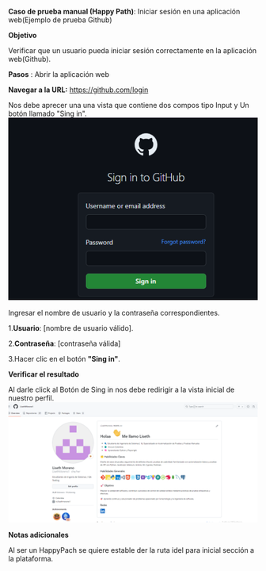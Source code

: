 **Caso de prueba manual (Happy Path)**: Iniciar sesión en una aplicación web(Ejemplo de prueba Github)

**Objetivo**

Verificar que un usuario pueda iniciar sesión correctamente en la aplicación web(Github).

**Pasos** : Abrir la aplicación web

**Navegar a la URL:** https://github.com/login

 Nos debe aprecer una  una vista que contiene dos compos tipo Input y Un botón llamado "Sing in".
 ![alt text](image.png)


Ingresar el nombre de usuario y la contraseña correspondientes.

1.**Usuario**: [nombre de usuario válido].

2.**Contraseña**: [contraseña válida]

3.Hacer clic en el botón **"Sing in"**.


**Verificar el resultado**

Al darle click al Botón de Sing in nos debe redirigir a la vista inicial de nuestro perfil.
![alt text](image-2.png)

**Notas adicionales**

Al ser un HappyPach se quiere estable der la ruta idel para inicial sección a la plataforma.